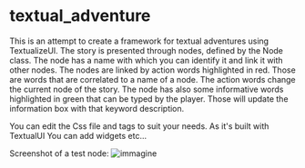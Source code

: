 # textual_adventure
This is an attempt to create a framework for textual adventures using TextualizeUI.
The story is presented through nodes, defined by the Node class. The node has a name with which you can identify it and link it with other nodes.
The nodes are linked by action words highlighted in red. Those are words that are correlated to a name of a node. The action words change the current node of the story.
The node has also some informative words highlighted in green that can be typed by the player. Those will update the information box with that keyword description.

You can edit the Css file and tags to suit your needs.
As it's built with TextualUI You can add widgets etc...

Screenshot of a test node:
![immagine](https://user-images.githubusercontent.com/93917594/211154228-061f80c9-a682-4a40-906d-2db03a4b8c87.png)

